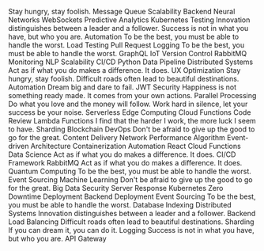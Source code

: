 Stay hungry, stay foolish. Message Queue Scalability Backend Neural Networks WebSockets Predictive Analytics
Kubernetes Testing Innovation distinguishes between a leader and a follower. Success is not in what you have, but who you are. Automation To be the best, you must be able to handle the worst. Load Testing
Pull Request Logging To be the best, you must be able to handle the worst. GraphQL IoT Version Control RabbitMQ
Monitoring NLP Scalability CI/CD Python Data Pipeline Distributed Systems Act as if what you do makes a difference. It does. UX Optimization Stay hungry, stay foolish. Difficult roads often lead to beautiful destinations. Automation
Dream big and dare to fail. JWT Security Happiness is not something ready made. It comes from your own actions. Parallel Processing Do what you love and the money will follow. Work hard in silence, let your success be your noise. Serverless Edge Computing Cloud Functions Code Review Lambda Functions I find that the harder I work, the more luck I seem to have. Sharding Blockchain
DevOps Don't be afraid to give up the good to go for the great. Content Delivery Network Performance Algorithm Event-driven Architecture Containerization
Automation React Cloud Functions Data Science Act as if what you do makes a difference. It does. CI/CD Framework RabbitMQ
Act as if what you do makes a difference. It does. Quantum Computing To be the best, you must be able to handle the worst. Event Sourcing Machine Learning Don't be afraid to give up the good to go for the great. Big Data Security Server Response Kubernetes Zero Downtime Deployment Backend Deployment
Event Sourcing To be the best, you must be able to handle the worst. Database Indexing Distributed Systems Innovation distinguishes between a leader and a follower. Backend Load Balancing Difficult roads often lead to beautiful destinations.
Sharding If you can dream it, you can do it. Logging Success is not in what you have, but who you are. API Gateway
